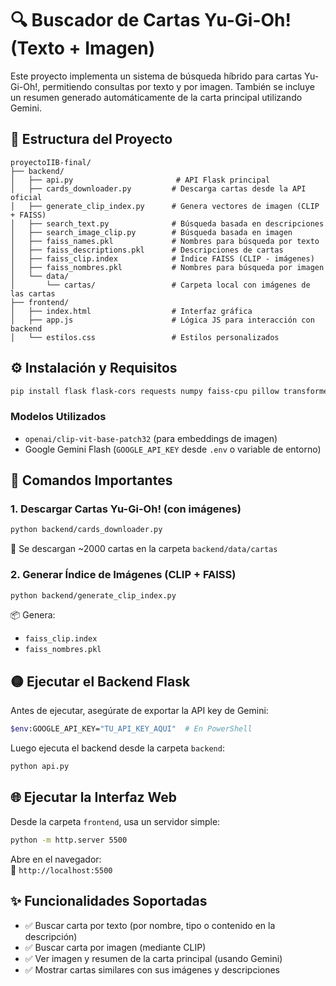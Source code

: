 
# 🔍 Buscador de Cartas Yu-Gi-Oh! (Texto + Imagen)

Este proyecto implementa un sistema de búsqueda híbrido para cartas Yu-Gi-Oh!, permitiendo consultas por texto y por imagen. También se incluye un resumen generado automáticamente de la carta principal utilizando Gemini.

## 📁 Estructura del Proyecto

```
proyectoIIB-final/
├── backend/
│   ├── api.py                       # API Flask principal
│   ├── cards_downloader.py         # Descarga cartas desde la API oficial
│   ├── generate_clip_index.py      # Genera vectores de imagen (CLIP + FAISS)
│   ├── search_text.py              # Búsqueda basada en descripciones
│   ├── search_image_clip.py        # Búsqueda basada en imagen
│   ├── faiss_names.pkl             # Nombres para búsqueda por texto
│   ├── faiss_descriptions.pkl      # Descripciones de cartas
│   ├── faiss_clip.index            # Índice FAISS (CLIP - imágenes)
│   ├── faiss_nombres.pkl           # Nombres para búsqueda por imagen
│   └── data/
│       └── cartas/                 # Carpeta local con imágenes de las cartas
├── frontend/
│   ├── index.html                  # Interfaz gráfica
│   ├── app.js                      # Lógica JS para interacción con backend
│   └── estilos.css                 # Estilos personalizados
```

## ⚙️ Instalación y Requisitos

```bash
pip install flask flask-cors requests numpy faiss-cpu pillow transformers google-generativeai
```

### Modelos Utilizados
- `openai/clip-vit-base-patch32` (para embeddings de imagen)
- Google Gemini Flash (`GOOGLE_API_KEY` desde `.env` o variable de entorno)

## 🔧 Comandos Importantes

### 1. Descargar Cartas Yu-Gi-Oh! (con imágenes)
```bash
python backend/cards_downloader.py
```
📌 Se descargan ~2000 cartas en la carpeta `backend/data/cartas`

### 2. Generar Índice de Imágenes (CLIP + FAISS)
```bash
python backend/generate_clip_index.py
```
📦 Genera:
- `faiss_clip.index`
- `faiss_nombres.pkl`

## 🟡 Ejecutar el Backend Flask

Antes de ejecutar, asegúrate de exportar la API key de Gemini:

```bash
$env:GOOGLE_API_KEY="TU_API_KEY_AQUI"  # En PowerShell
```

Luego ejecuta el backend desde la carpeta `backend`:

```bash
python api.py
```

## 🌐 Ejecutar la Interfaz Web

Desde la carpeta `frontend`, usa un servidor simple:

```bash
python -m http.server 5500
```

Abre en el navegador:  
📎 `http://localhost:5500`

## ✨ Funcionalidades Soportadas

- ✅ Buscar carta por texto (por nombre, tipo o contenido en la descripción)
- ✅ Buscar carta por imagen (mediante CLIP)
- ✅ Ver imagen y resumen de la carta principal (usando Gemini)
- ✅ Mostrar cartas similares con sus imágenes y descripciones
